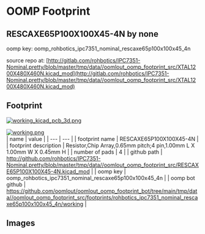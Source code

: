 # OOMP Footprint  
## RESCAXE65P100X100X45-4N  by none  
  
oomp key: oomp_rohbotics_ipc7351_nominal_rescaxe65p100x100x45_4n  
  
source repo at: [http://gitlab.com/rohbotics/IPC7351-Nominal.pretty/blob/master/tmp/data//oomlout_oomp_footprint_src/XTAL1200X480X460N.kicad_mod](http://gitlab.com/rohbotics/IPC7351-Nominal.pretty/blob/master/tmp/data//oomlout_oomp_footprint_src/XTAL1200X480X460N.kicad_mod)  
## Footprint  
  
[![working_kicad_pcb_3d.png](working_kicad_pcb_3d_600.png)](working_kicad_pcb_3d.png)  
  
[![working.png](working_600.png)](working.png)  
| name | value | 
| --- | --- | 
| footprint name | RESCAXE65P100X100X45-4N | 
| footprint description | Resistor,Chip Array,0.65mm pitch;4 pin,1.00mm L X 1.00mm W X 0.45mm H | 
| number of pads | 4 | 
| github path | http://github.com/rohbotics/IPC7351-Nominal.pretty/blob/master/tmp/data//oomlout_oomp_footprint_src/RESCAXE65P100X100X45-4N.kicad_mod | 
| oomp key | oomp_rohbotics_ipc7351_nominal_rescaxe65p100x100x45_4n | 
| oomp bot github | https://github.com/oomlout/oomlout_oomp_footprint_bot/tree/main/tmp/data//oomlout_oomp_footprint_src/footprints/rohbotics_ipc7351_nominal_rescaxe65p100x100x45_4n/working | 
## Images  
